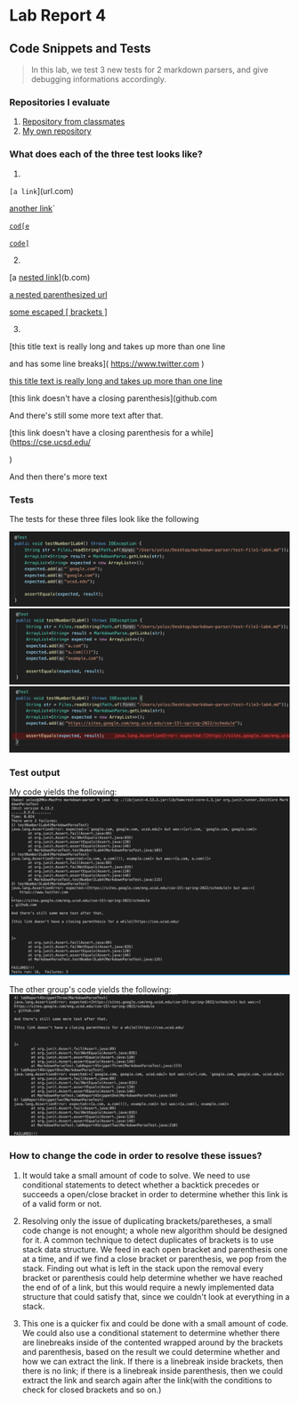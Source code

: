 # Lab Report 4
## Code Snippets and Tests

> In this lab, we test 3 new tests for 2 markdown parsers, and give debugging informations accordingly.

### Repositories I evaluate
1. [Repository from classmates](https://github.com/ddn005UCSD/markdown-parser)
2. [My own repository](https://github.com/Z0zzz/markdown-parser)

### What does each of the three test looks like?

1. 

`[a link`](url.com)

[another link](`google.com)`

[`cod[e`](google.com)

[`code]`](ucsd.edu)

2. 
[a [nested link](a.com)](b.com)

[a nested parenthesized url](a.com(()))

[some escaped \[ brackets \]](example.com)

3. 
[this title text is really long and takes up more than one line

and has some line breaks](
    https://www.twitter.com
)

[this title text is really long and takes up more than 
one line](
https://sites.google.com/eng.ucsd.edu/cse-15l-spring-2022/schedule
)

[this link doesn't have a closing parenthesis](github.com

And there's still some more text after that.

[this link doesn't have a closing parenthesis for a while](https://cse.ucsd.edu/



)

And then there's more text


### Tests
The tests for these three files look like the following

![snippet1](images/lab4-test-snippet1.png)
![snippet2](images/lab4-test-snippet2.png)
![snippet3](images/lab4-test-snippet3.png)

### Test output
My code yields the following:
![results](images/lab4-test-results.png)

The other group's code yields the following:
![results](images/lab4-test-results-other-team.png)

### How to change the code in order to resolve these issues?

1. It would take a small amount of code to solve. We need to use conditional statements to detect whether a backtick precedes or succeeds a open/close bracket in order to determine whether this link is of a valid form or not.

2. Resolving only the issue of duplicating brackets/paretheses, a small code change is not enought; a whole new algorithm should be designed for it. A common technique to detect duplicates of brackets is to use stack data structure. We feed in each open bracket and parenthesis one at a time, and if we find a close bracket or parenthesis, we pop from the stack. Finding out what is left in the stack upon the removal every bracket or parenthesis could help determine whether we have reached the end of of a link, but this would require a newly implemented data structure that could satisfy that, since we couldn't look at everything in a stack.

3. This one is a quicker fix and could be done with a small amount of code. We could also use a conditional statement to determine whether there are linebreaks inside of the contented wrapped around by the brackets and parenthesis, based on the result we could determine whether and how we can extract the link. If there is a linebreak inside brackets, then there is no link; if there is a linebreak inside parenthesis, then we could extract the link and search again after the link(with the conditions to check for closed brackets and so on.)